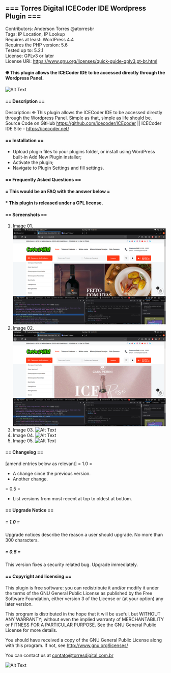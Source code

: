 ## === Torres Digital ICECoder IDE Wordpress Plugin ===

Contributors: Anderson Torres @atorresbr <br/>
Tags: IP Location, IP Lookup<br/>
Requires at least: WordPress 4.4<br/>
Requires the PHP version: 5.6<br/>
Tested up to: 5.2.1<br/>
License: GPLv3 or later<br/>
License URI: https://www.gnu.org/licenses/quick-guide-gplv3.pt-br.html

#### ❉ This plugin allows the ICECoder IDE to be accessed directly through the Wordpress Panel.

![Alt Text](https://repository-images.githubusercontent.com/203066618/9c9f0800-c1ff-11e9-91d2-8ec68f399bf8)


#### == Description ==

Description:  ❉ This plugin allows the ICECoder IDE to be accessed directly through the Wordpress Panel. Simple as that, simple as life should be. Source Code on GitHub https://github.com/icecoder/ICEcoder || ICECoder IDE Site - https://icecoder.net/

#### == Installation ==

* Upload plugin files to your plugins folder, or install using WordPress built-in Add New Plugin installer;
* Activate the plugin;
* Navigate to Plugin Settings and fill settings.

#### == Frequently Asked Questions ==

#### = This would be an FAQ with the answer below =

#### * This plugin is released under a GPL license.

#### == Screenshots ==

1. Image 01. ![Alt Text](https://raw.githubusercontent.com/atorresbr/torres-digital-icecoder-ide-wp-plugin/master/css/img/1.png)
2. Image 02. ![Alt Text](https://raw.githubusercontent.com/atorresbr/torres-digital-icecoder-ide-wp-plugin/master/css/img/2.png)
3. Image 03. ![Alt Text](https://repository-images.githubusercontent.com/203066618/9c9f0800-c1ff-11e9-91d2-8ec68f399bf8)
4. Image 04. ![Alt Text](https://repository-images.githubusercontent.com/203066618/9c9f0800-c1ff-11e9-91d2-8ec68f399bf8)
5. Image 05. ![Alt Text](https://repository-images.githubusercontent.com/203066618/9c9f0800-c1ff-11e9-91d2-8ec68f399bf8)


#### == Changelog ==

[amend entries below as relevant]
= 1.0 =
* A change since the previous version.
* Another change.

= 0.5 =
* List versions from most recent at top to oldest at bottom.

#### == Upgrade Notice ==

##### = 1.0 =
Upgrade notices describe the reason a user should upgrade. No more than 300 characters.

##### = 0.5 =
This version fixes a security related bug. Upgrade immediately.

#### == Copyright and licensing ==

This plugin is free software: you can redistribute it and/or modify it under the terms of the GNU General Public License as published by the Free Software Foundation, either version 3 of the License or (at your option) any later version.

This program is distributed in the hope that it will be useful, but WITHOUT ANY WARRANTY; without even the implied warranty of MERCHANTABILITY or FITNESS FOR A PARTICULAR PURPOSE. See the GNU General Public License for more details.

You should have received a copy of the GNU General Public License along with this program. If not, see http://www.gnu.org/licenses/

You can contact us at contato@torresdigital.com.br

![Alt Text](https://media.giphy.com/media/uJGN9fXkAqgiQ/giphy.gif)
